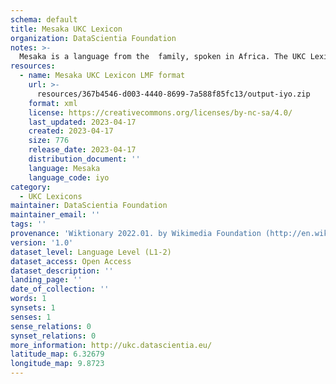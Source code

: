 ```yaml
---
schema: default
title: Mesaka UKC Lexicon
organization: DataScientia Foundation
notes: >-
  Mesaka is a language from the  family, spoken in Africa. The UKC Lexicon of Mesaka is represented as a lexico-semantic network. It consists of words, word senses, synsets, as well as sense-level and synset-level relationships.
resources:
  - name: Mesaka UKC Lexicon LMF format
    url: >-
      resources/367b4546-d003-4440-8699-7a588f85fc13/output-iyo.zip
    format: xml
    license: https://creativecommons.org/licenses/by-nc-sa/4.0/
    last_updated: 2023-04-17
    created: 2023-04-17
    size: 776
    release_date: 2023-04-17
    distribution_document: ''
    language: Mesaka
    language_code: iyo
category:
  - UKC Lexicons
maintainer: DataScientia Foundation
maintainer_email: ''
tags: ''
provenance: 'Wiktionary 2022.01. by Wikimedia Foundation (http://en.wiktionary.org); Princeton WordNet 2.1 by Princeton University (https://wordnet.princeton.edu)'
version: '1.0'
dataset_level: Language Level (L1-2)
dataset_access: Open Access
dataset_description: ''
landing_page: ''
date_of_collection: ''
words: 1
synsets: 1
senses: 1
sense_relations: 0
synset_relations: 0
more_information: http://ukc.datascientia.eu/
latitude_map: 6.32679
longitude_map: 9.8723
---
```

